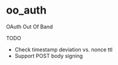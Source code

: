 oo_auth
=======

OAuth Out Of Band


TODO

* Check timestamp deviation vs. nonce ttl
* Support POST body signing
